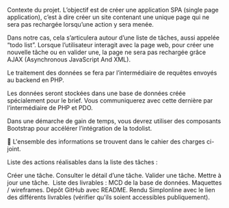 Contexte du projet.
L’objectif est de créer une application SPA (single page application), c’est à dire créer un site contenant une unique page qui ne sera pas rechargée lorsqu’une action y sera menée.

Dans notre cas, cela s’articulera autour d’une liste de tâches, aussi appelée “todo list”. Lorsque l’utilisateur interagit avec la page web, pour créer une nouvelle tâche ou en valider une, la page ne sera pas rechargée grâce AJAX (Asynchronous JavaScript And XML).


Le traitement des données se fera par l’intermédiaire de requêtes envoyés au backend en PHP.

Les données seront stockées dans une base de données créée spécialement pour le brief. Vous communiquerez avec cette dernière par l’intermédiaire de PHP et PDO.

Dans une démarche de gain de temps, vous devrez utiliser des composants Bootstrap pour accélérer l’intégration de la todolist.

🚨 L'ensemble des informations se trouvent dans le cahier des charges ci-joint.

Liste des actions réalisables dans la liste des tâches :

Créer une tâche.
Consulter le détail d’une tâche.
Valider une tâche.
Mettre à jour une tâche.
​
Liste des livrables :
MCD de la base de données.
Maquettes / wireframes.
Dépôt GitHub avec README.
Rendu Simplonline avec le lien des différents livrables (vérifier qu'ils soient accessibles publiquement).
